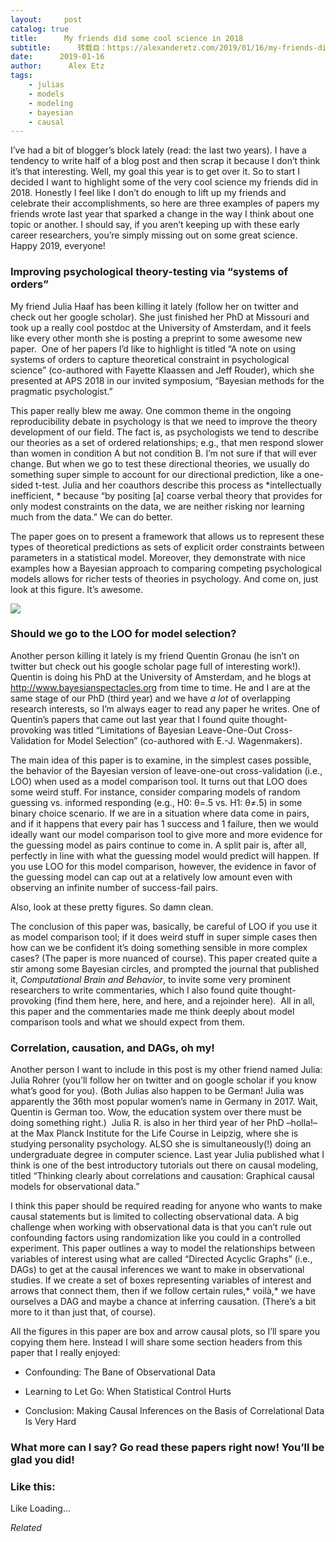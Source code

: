 ```yaml
---
layout:     post
catalog: true
title:      My friends did some cool science in 2018
subtitle:      转载自：https://alexanderetz.com/2019/01/16/my-friends-did-cool-science-in-2018/
date:      2019-01-16
author:      Alex Etz
tags:
    - julias
    - models
    - modeling
    - bayesian
    - causal
---
```


I’ve had a bit of blogger’s block lately (read: the last two years). I have a tendency to write half of a blog post and then scrap it because I don’t think it’s that interesting. Well, my goal this year is to get over it. So to start I decided I want to highlight some of the very cool science my friends did in 2018. Honestly I feel like I don’t do enough to lift up my friends and celebrate their accomplishments, so here are three examples of papers my friends wrote last year that sparked a change in the way I think about one topic or another. I should say, if you aren’t keeping up with these early career researchers, you’re simply missing out on some great science. Happy 2019, everyone!

### Improving psychological theory-testing via “systems of orders”

My friend Julia Haaf has been killing it lately (follow her on twitter and check out her google scholar). She just finished her PhD at Missouri and took up a really cool postdoc at the University of Amsterdam, and it feels like every other month she is posting a preprint to some awesome new paper.  One of her papers I’d like to highlight is titled “A note on using systems of orders to capture theoretical constraint in psychological science” (co-authored with Fayette Klaassen and Jeff Rouder), which she presented at APS 2018 in our invited symposium, “Bayesian methods for the pragmatic psychologist.”

This paper really blew me away. One common theme in the ongoing reproducibility debate in psychology is that we need to improve the theory development of our field. The fact is, as psychologists we tend to describe our theories as a set of ordered relationships; e.g., that men respond slower than women in condition A but not condition B. I’m not sure if that will ever change. But when we go to test these directional theories, we usually do something super simple to account for our directional prediction, like a one-sided t-test. Julia and her coauthors describe this process as *intellectually inefficient, * because “by positing [a] coarse verbal theory that provides for only modest constraints on the data, we are neither risking nor learning much from the data.” We can do better.

The paper goes on to present a framework that allows us to represent these types of theoretical predictions as sets of explicit order constraints between parameters in a statistical model. Moreover, they demonstrate with nice examples how a Bayesian approach to comparing competing psychological models allows for richer tests of theories in psychology. And come on, just look at this figure. It’s awesome.

![](https://nicebrain.files.wordpress.com/2019/01/haaf_fig.png?w=700)


### Should we go to the LOO for model selection?

Another person killing it lately is my friend Quentin Gronau (he isn’t on twitter but check out his google scholar page full of interesting work!). Quentin is doing his PhD at the University of Amsterdam, and he blogs at http://www.bayesianspectacles.org from time to time. He and I are at the same stage of our PhD (third year) and we have *a lot* of overlapping research interests, so I’m always eager to read any paper he writes. One of Quentin’s papers that came out last year that I found quite thought-provoking was titled “Limitations of Bayesian Leave-One-Out Cross-Validation for Model Selection” (co-authored with E.-J. Wagenmakers).

The main idea of this paper is to examine, in the simplest cases possible, the behavior of the Bayesian version of leave-one-out cross-validation (i.e., LOO) when used as a model comparison tool. It turns out that LOO does some weird stuff. For instance, consider comparing models of random guessing vs. informed responding (e.g., H0: θ=.5 vs. H1: θ≠.5) in some binary choice scenario. If we are in a situation where data come in pairs, and if it happens that every pair has 1 success and 1 failure, then we would ideally want our model comparison tool to give more and more evidence for the guessing model as pairs continue to come in. A split pair is, after all, perfectly in line with what the guessing model would predict will happen. If you use LOO for this model comparison, however, the evidence in favor of the guessing model can cap out at a relatively low amount even with observing an infinite number of success-fail pairs.

Also, look at these pretty figures. So damn clean.

The conclusion of this paper was, basically, be careful of LOO if you use it as model comparison tool; if it does weird stuff in super simple cases then how can we be confident it’s doing something sensible in more complex cases? (The paper is more nuanced of course). This paper created quite a stir among some Bayesian circles, and prompted the journal that published it, *Computational Brain and Behavior*, to invite some very prominent researchers to write commentaries, which I also found quite thought-provoking (find them here, here, and here, and a rejoinder here).  All in all, this paper and the commentaries made me think deeply about model comparison tools and what we should expect from them.

### Correlation, causation, and DAGs, oh my!

Another person I want to include in this post is my other friend named Julia: Julia Rohrer (you’ll follow her on twitter and on google scholar if you know what’s good for you). (Both Julias also happen to be German! Julia was apparently the 36th most popular women’s name in Germany in 2017. Wait, Quentin is German too. Wow, the education system over there must be doing something right.)  Julia R. is also in her third year of her PhD –holla!– at the Max Planck Institute for the Life Course in Leipzig, where she is studying personality psychology. ALSO she is simultaneously(!) doing an undergraduate degree in computer science. Last year Julia published what I think is one of the best introductory tutorials out there on causal modeling, titled “Thinking clearly about correlations and causation: Graphical causal models for observational data.”

I think this paper should be required reading for anyone who wants to make causal statements but is limited to collecting observational data. A big challenge when working with observational data is that you can’t rule out confounding factors using randomization like you could in a controlled experiment. This paper outlines a way to model the relationships between variables of interest using what are called “Directed Acyclic Graphs” (i.e., DAGs) to get at the causal inferences we want to make in observational studies. If we create a set of boxes representing variables of interest and arrows that connect them, then if we follow certain rules,* voilà,* we have ourselves a DAG and maybe a chance at inferring causation. (There’s a bit more to it than just that, of course).

All the figures in this paper are box and arrow causal plots, so I’ll spare you copying them here. Instead I will share some section headers from this paper that I really enjoyed:

- Confounding: The Bane of Observational Data

- Learning to Let Go: When Statistical Control Hurts

- Conclusion: Making Causal Inferences on the Basis of Correlational Data Is Very Hard


### What more can I say? Go read these papers right now! You’ll be glad you did!

### Like this:

Like Loading...


*Related*

